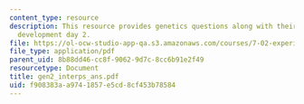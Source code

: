 ```yaml
---
content_type: resource
description: This resource provides genetics questions along with their answers for
  development day 2.
file: https://ol-ocw-studio-app-qa.s3.amazonaws.com/courses/7-02-experimental-biology-communication-spring-2005/f908383aa9741857e5cd8cf453b78584_gen2_interps_ans.pdf
file_type: application/pdf
parent_uid: 8b88dd46-cc8f-9062-9d7c-8cc6b91e2f49
resourcetype: Document
title: gen2_interps_ans.pdf
uid: f908383a-a974-1857-e5cd-8cf453b78584
---
```

